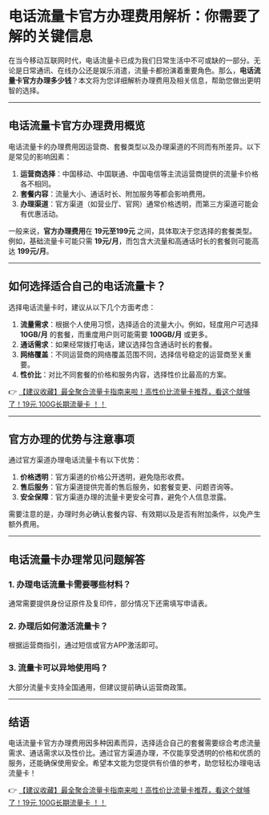 # 电话流量卡官方办理费用解析：你需要了解的关键信息

在当今移动互联网时代，电话流量卡已成为我们日常生活中不可或缺的一部分。无论是日常通讯、在线办公还是娱乐消遣，流量卡都扮演着重要角色。那么，**电话流量卡官方办理多少钱**？本文将为您详细解析办理费用及相关信息，帮助您做出更明智的选择。

---

## 电话流量卡官方办理费用概览

电话流量卡的办理费用因运营商、套餐类型以及办理渠道的不同而有所差异。以下是常见的影响因素：

1. **运营商选择**：中国移动、中国联通、中国电信等主流运营商提供的流量卡价格各不相同。
2. **套餐内容**：流量大小、通话时长、附加服务等都会影响费用。
3. **办理渠道**：官方渠道（如营业厅、官网）通常价格透明，而第三方渠道可能会有优惠活动。

一般来说，**官方办理费用**在 **19元至199元** 之间，具体取决于您选择的套餐类型。例如，基础流量卡可能只需 **19元/月**，而包含大流量和高通话时长的套餐则可能高达 **199元/月**。

---

## 如何选择适合自己的电话流量卡？

选择电话流量卡时，建议从以下几个方面考虑：

1. **流量需求**：根据个人使用习惯，选择适合的流量大小。例如，轻度用户可选择 **10GB/月** 的套餐，而重度用户则可能需要 **100GB/月** 或更多。
2. **通话需求**：如果经常拨打电话，建议选择包含通话时长的套餐。
3. **网络覆盖**：不同运营商的网络覆盖范围不同，选择信号稳定的运营商至关重要。
4. **性价比**：对比不同套餐的价格和服务内容，选择性价比最高的方案。

👉 [【建议收藏】最全聚合流量卡指南来啦！高性价比流量卡推荐，看这个就够了！19元 100G长期流量卡 ！！](https://bit.ly/Liuliangka)

---

## 官方办理的优势与注意事项

通过官方渠道办理电话流量卡有以下优势：

1. **价格透明**：官方渠道的价格公开透明，避免隐形收费。
2. **售后服务**：官方渠道提供完善的售后服务，如套餐变更、问题咨询等。
3. **安全保障**：官方渠道办理的流量卡更安全可靠，避免个人信息泄露。

需要注意的是，办理时务必确认套餐内容、有效期以及是否有附加条件，以免产生额外费用。

---

## 电话流量卡办理常见问题解答

### 1. 办理电话流量卡需要哪些材料？
通常需要提供身份证原件及复印件，部分情况下还需填写申请表。

### 2. 办理后如何激活流量卡？
根据运营商指引，通过短信或官方APP激活即可。

### 3. 流量卡可以异地使用吗？
大部分流量卡支持全国通用，但建议提前确认运营商政策。

---

## 结语

电话流量卡官方办理费用因多种因素而异，选择适合自己的套餐需要综合考虑流量需求、通话需求以及性价比。通过官方渠道办理，不仅能享受透明的价格和优质的服务，还能确保使用安全。希望本文能为您提供有价值的参考，助您轻松办理电话流量卡！

👉 [【建议收藏】最全聚合流量卡指南来啦！高性价比流量卡推荐，看这个就够了！19元 100G长期流量卡 ！！](https://bit.ly/Liuliangka)